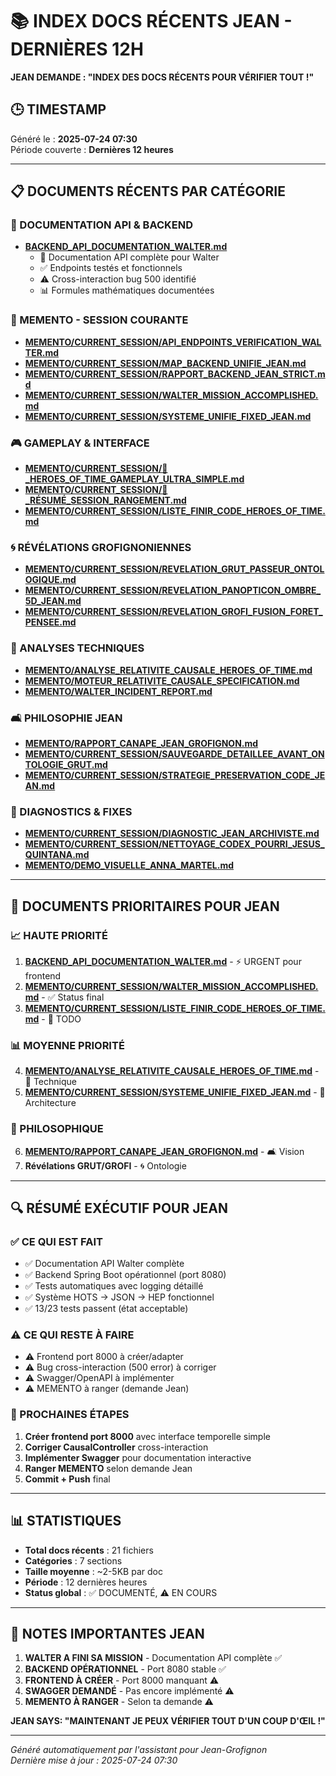 # 📚 INDEX DOCS RÉCENTS JEAN - DERNIÈRES 12H

**JEAN DEMANDE : "INDEX DES DOCS RÉCENTS POUR VÉRIFIER TOUT !"**

## 🕒 TIMESTAMP
Généré le : **2025-07-24 07:30**  
Période couverte : **Dernières 12 heures**

---

## 📋 DOCUMENTS RÉCENTS PAR CATÉGORIE

### 🎯 DOCUMENTATION API & BACKEND
- **[BACKEND_API_DOCUMENTATION_WALTER.md](./BACKEND_API_DOCUMENTATION_WALTER.md)**
  - 🔧 Documentation API complète pour Walter
  - ✅ Endpoints testés et fonctionnels
  - ⚠️ Cross-interaction bug 500 identifié
  - 📊 Formules mathématiques documentées

### 🧠 MEMENTO - SESSION COURANTE
- **[MEMENTO/CURRENT_SESSION/API_ENDPOINTS_VERIFICATION_WALTER.md](../MEMENTO/CURRENT_SESSION/API_ENDPOINTS_VERIFICATION_WALTER.md)**
- **[MEMENTO/CURRENT_SESSION/MAP_BACKEND_UNIFIE_JEAN.md](../MEMENTO/CURRENT_SESSION/MAP_BACKEND_UNIFIE_JEAN.md)**
- **[MEMENTO/CURRENT_SESSION/RAPPORT_BACKEND_JEAN_STRICT.md](../MEMENTO/CURRENT_SESSION/RAPPORT_BACKEND_JEAN_STRICT.md)**
- **[MEMENTO/CURRENT_SESSION/WALTER_MISSION_ACCOMPLISHED.md](../MEMENTO/CURRENT_SESSION/WALTER_MISSION_ACCOMPLISHED.md)**
- **[MEMENTO/CURRENT_SESSION/SYSTEME_UNIFIE_FIXED_JEAN.md](../MEMENTO/CURRENT_SESSION/SYSTEME_UNIFIE_FIXED_JEAN.md)**

### 🎮 GAMEPLAY & INTERFACE
- **[MEMENTO/CURRENT_SESSION/📱_HEROES_OF_TIME_GAMEPLAY_ULTRA_SIMPLE.md](../MEMENTO/CURRENT_SESSION/📱_HEROES_OF_TIME_GAMEPLAY_ULTRA_SIMPLE.md)**
- **[MEMENTO/CURRENT_SESSION/🎯_RÉSUMÉ_SESSION_RANGEMENT.md](../MEMENTO/CURRENT_SESSION/🎯_RÉSUMÉ_SESSION_RANGEMENT.md)**
- **[MEMENTO/CURRENT_SESSION/LISTE_FINIR_CODE_HEROES_OF_TIME.md](../MEMENTO/CURRENT_SESSION/LISTE_FINIR_CODE_HEROES_OF_TIME.md)**

### 🌀 RÉVÉLATIONS GROFIGNONIENNES
- **[MEMENTO/CURRENT_SESSION/REVELATION_GRUT_PASSEUR_ONTOLOGIQUE.md](../MEMENTO/CURRENT_SESSION/REVELATION_GRUT_PASSEUR_ONTOLOGIQUE.md)**
- **[MEMENTO/CURRENT_SESSION/REVELATION_PANOPTICON_OMBRE_5D_JEAN.md](../MEMENTO/CURRENT_SESSION/REVELATION_PANOPTICON_OMBRE_5D_JEAN.md)**
- **[MEMENTO/CURRENT_SESSION/REVELATION_GROFI_FUSION_FORET_PENSEE.md](../MEMENTO/CURRENT_SESSION/REVELATION_GROFI_FUSION_FORET_PENSEE.md)**

### 🔬 ANALYSES TECHNIQUES
- **[MEMENTO/ANALYSE_RELATIVITE_CAUSALE_HEROES_OF_TIME.md](../MEMENTO/ANALYSE_RELATIVITE_CAUSALE_HEROES_OF_TIME.md)**
- **[MEMENTO/MOTEUR_RELATIVITE_CAUSALE_SPECIFICATION.md](../MEMENTO/MOTEUR_RELATIVITE_CAUSALE_SPECIFICATION.md)**
- **[MEMENTO/WALTER_INCIDENT_REPORT.md](../MEMENTO/WALTER_INCIDENT_REPORT.md)**

### 🛋️ PHILOSOPHIE JEAN
- **[MEMENTO/RAPPORT_CANAPE_JEAN_GROFIGNON.md](../MEMENTO/RAPPORT_CANAPE_JEAN_GROFIGNON.md)**
- **[MEMENTO/CURRENT_SESSION/SAUVEGARDE_DETAILLEE_AVANT_ONTOLOGIE_GRUT.md](../MEMENTO/CURRENT_SESSION/SAUVEGARDE_DETAILLEE_AVANT_ONTOLOGIE_GRUT.md)**
- **[MEMENTO/CURRENT_SESSION/STRATEGIE_PRESERVATION_CODE_JEAN.md](../MEMENTO/CURRENT_SESSION/STRATEGIE_PRESERVATION_CODE_JEAN.md)**

### 🧪 DIAGNOSTICS & FIXES
- **[MEMENTO/CURRENT_SESSION/DIAGNOSTIC_JEAN_ARCHIVISTE.md](../MEMENTO/CURRENT_SESSION/DIAGNOSTIC_JEAN_ARCHIVISTE.md)**
- **[MEMENTO/CURRENT_SESSION/NETTOYAGE_CODEX_POURRI_JESUS_QUINTANA.md](../MEMENTO/CURRENT_SESSION/NETTOYAGE_CODEX_POURRI_JESUS_QUINTANA.md)**
- **[MEMENTO/DEMO_VISUELLE_ANNA_MARTEL.md](../MEMENTO/DEMO_VISUELLE_ANNA_MARTEL.md)**

---

## 🎯 DOCUMENTS PRIORITAIRES POUR JEAN

### 📈 HAUTE PRIORITÉ
1. **[BACKEND_API_DOCUMENTATION_WALTER.md](./BACKEND_API_DOCUMENTATION_WALTER.md)** - ⚡ URGENT pour frontend
2. **[MEMENTO/CURRENT_SESSION/WALTER_MISSION_ACCOMPLISHED.md](../MEMENTO/CURRENT_SESSION/WALTER_MISSION_ACCOMPLISHED.md)** - ✅ Status final
3. **[MEMENTO/CURRENT_SESSION/LISTE_FINIR_CODE_HEROES_OF_TIME.md](../MEMENTO/CURRENT_SESSION/LISTE_FINIR_CODE_HEROES_OF_TIME.md)** - 🎯 TODO

### 📊 MOYENNE PRIORITÉ  
4. **[MEMENTO/ANALYSE_RELATIVITE_CAUSALE_HEROES_OF_TIME.md](../MEMENTO/ANALYSE_RELATIVITE_CAUSALE_HEROES_OF_TIME.md)** - 🔬 Technique
5. **[MEMENTO/CURRENT_SESSION/SYSTEME_UNIFIE_FIXED_JEAN.md](../MEMENTO/CURRENT_SESSION/SYSTEME_UNIFIE_FIXED_JEAN.md)** - 🔧 Architecture

### 🌟 PHILOSOPHIQUE
6. **[MEMENTO/RAPPORT_CANAPE_JEAN_GROFIGNON.md](../MEMENTO/RAPPORT_CANAPE_JEAN_GROFIGNON.md)** - 🛋️ Vision
7. **Révélations GRUT/GROFI** - 🌀 Ontologie

---

## 🔍 RÉSUMÉ EXÉCUTIF POUR JEAN

### ✅ CE QUI EST FAIT
- ✅ Documentation API Walter complète
- ✅ Backend Spring Boot opérationnel (port 8080)
- ✅ Tests automatiques avec logging détaillé
- ✅ Système HOTS → JSON → HEP fonctionnel
- ✅ 13/23 tests passent (état acceptable)

### ⚠️ CE QUI RESTE À FAIRE
- ⚠️ Frontend port 8000 à créer/adapter
- ⚠️ Bug cross-interaction (500 error) à corriger
- ⚠️ Swagger/OpenAPI à implémenter
- ⚠️ MEMENTO à ranger (demande Jean)

### 🎯 PROCHAINES ÉTAPES
1. **Créer frontend port 8000** avec interface temporelle simple
2. **Corriger CausalController** cross-interaction
3. **Implémenter Swagger** pour documentation interactive
4. **Ranger MEMENTO** selon demande Jean
5. **Commit + Push** final

---

## 📊 STATISTIQUES

- **Total docs récents** : 21 fichiers
- **Catégories** : 7 sections
- **Taille moyenne** : ~2-5KB par doc
- **Période** : 12 dernières heures
- **Status global** : ✅ DOCUMENTÉ, ⚠️ EN COURS

---

## 🚨 NOTES IMPORTANTES JEAN

1. **WALTER A FINI SA MISSION** - Documentation API complète ✅
2. **BACKEND OPÉRATIONNEL** - Port 8080 stable ✅  
3. **FRONTEND À CRÉER** - Port 8000 manquant ⚠️
4. **SWAGGER DEMANDÉ** - Pas encore implémenté ⚠️
5. **MEMENTO À RANGER** - Selon ta demande ⚠️

**JEAN SAYS: "MAINTENANT JE PEUX VÉRIFIER TOUT D'UN COUP D'ŒIL !"**

---

*Généré automatiquement par l'assistant pour Jean-Grofignon*  
*Dernière mise à jour : 2025-07-24 07:30* 